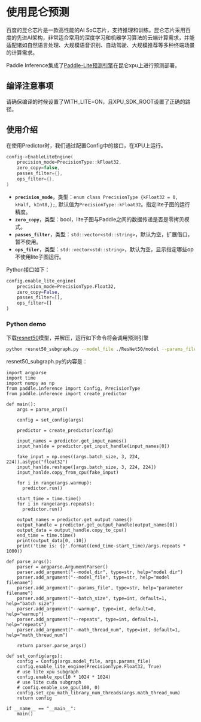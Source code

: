# 使用昆仑预测

百度的昆仑芯⽚是⼀款⾼性能的AI SoC芯⽚，⽀持推理和训练。昆仑芯⽚采⽤百度的先进AI架构，⾮常适合常⽤的深度学习和机器学习算法的云端计算需求，并能适配诸如⾃然语⾔处理、⼤规模语⾳识别、⾃动驾驶、⼤规模推荐等多种终端场景的计算需求。

Paddle Inference集成了[Paddle-Lite预测引擎](https://paddle-lite.readthedocs.io/zh/latest/demo_guides/baidu_xpu.html)在昆仑xpu上进行预测部署。

## 编译注意事项

请确保编译的时候设置了WITH_LITE=ON，且XPU_SDK_ROOT设置了正确的路径。

## 使用介绍

在使用Predictor时，我们通过配置Config中的接口，在XPU上运行。

```c++
config->EnableLiteEngine(
    precision_mode=PrecisionType::kFloat32,
    zero_copy=false,
    passes_filter={},
    ops_filter={},
)
```

- **`precision_mode`**，类型：`enum class PrecisionType {kFloat32 = 0, kHalf, kInt8,};`, 默认值为`PrecisionType::kFloat32`。指定lite子图的运行精度。
- **`zero_copy`**，类型：bool，lite子图与Paddle之间的数据传递是否是零拷贝模式。
- **`passes_filter`**，类型：`std::vector<std::string>`，默认为空，扩展借口，暂不使用。
- **`ops_filer`**，类型：`std::vector<std::string>`，默认为空，显示指定哪些op不使用lite子图运行。

Python接口如下：

```python
config.enable_lite_engine(
    precision_mode=PrecisionType.Float32,
    zero_copy=False,
    passes_filter=[],
    ops_filter=[]
)
```

### Python demo

下载[resnet50](https://paddle-inference-dist.bj.bcebos.com/inference_demo/python/resnet50/ResNet50.tar.gz)模型，并解压，运行如下命令将会调用预测引擎

```bash
python resnet50_subgraph.py --model_file ./ResNet50/model --params_file ./ResNet50/params
```

resnet50_subgraph.py的内容是：

```
import argparse
import time
import numpy as np
from paddle.inference import Config, PrecisionType
from paddle.inference import create_predictor

def main():
    args = parse_args()

    config = set_config(args)

    predictor = create_predictor(config)

    input_names = predictor.get_input_names()
    input_hanlde = predictor.get_input_handle(input_names[0])

    fake_input = np.ones((args.batch_size, 3, 224, 224)).astype("float32")
    input_hanlde.reshape([args.batch_size, 3, 224, 224])
    input_hanlde.copy_from_cpu(fake_input)

    for i in range(args.warmup):
      predictor.run()

    start_time = time.time()
    for i in range(args.repeats):
      predictor.run()

    output_names = predictor.get_output_names()
    output_handle = predictor.get_output_handle(output_names[0])
    output_data = output_handle.copy_to_cpu()
    end_time = time.time()
    print(output_data[0, :10])
    print('time is: {}'.format((end_time-start_time)/args.repeats * 1000))

def parse_args():
    parser = argparse.ArgumentParser()
    parser.add_argument("--model_dir", type=str, help="model dir")
    parser.add_argument("--model_file", type=str, help="model filename")
    parser.add_argument("--params_file", type=str, help="parameter filename")
    parser.add_argument("--batch_size", type=int, default=1, help="batch size")
    parser.add_argument("--warmup", type=int, default=0, help="warmup")
    parser.add_argument("--repeats", type=int, default=1, help="repeats")
    parser.add_argument("--math_thread_num", type=int, default=1, help="math_thread_num")

    return parser.parse_args()

def set_config(args):
    config = Config(args.model_file, args.params_file)
    config.enable_lite_engine(PrecisionType.Float32, True)
    # use lite xpu subgraph
    config.enable_xpu(10 * 1024 * 1024)
    # use lite cuda subgraph
    # config.enable_use_gpu(100, 0)
    config.set_cpu_math_library_num_threads(args.math_thread_num)
    return config

if __name__ == "__main__":
    main()
```
